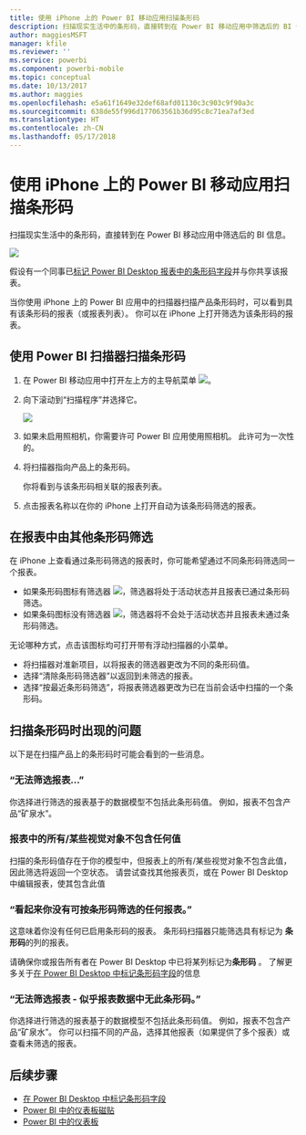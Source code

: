 ```yaml
---
title: 使用 iPhone 上的 Power BI 移动应用扫描条形码
description: 扫描现实生活中的条形码，直接转到在 Power BI 移动应用中筛选后的 BI 信息。
author: maggiesMSFT
manager: kfile
ms.reviewer: ''
ms.service: powerbi
ms.component: powerbi-mobile
ms.topic: conceptual
ms.date: 10/13/2017
ms.author: maggies
ms.openlocfilehash: e5a61f1649e32def68afd01130c3c903c9f90a3c
ms.sourcegitcommit: 638de55f996d177063561b36d95c8c71ea7af3ed
ms.translationtype: HT
ms.contentlocale: zh-CN
ms.lasthandoff: 05/17/2018
---
```

# <a name="scan-a-barcode-with-your-iphone-from-the-power-bi-mobile-app"></a>使用 iPhone 上的 Power BI 移动应用扫描条形码
扫描现实生活中的条形码，直接转到在 Power BI 移动应用中筛选后的 BI 信息。

![](media/mobile-apps-scan-barcode-iphone/power-bi-barcode-scanner.png)

假设有一个同事已[标记 Power BI Desktop 报表中的条形码字段](desktop-mobile-barcodes.md)并与你共享该报表。 

当你使用 iPhone 上的 Power BI 应用中的扫描器扫描产品条形码时，可以看到具有该条形码的报表（或报表列表）。 你可以在 iPhone 上打开筛选为该条形码的报表。

## <a name="scan-a-barcode-with-the-power-bi-scanner"></a>使用 Power BI 扫描器扫描条形码
1. 在 Power BI 移动应用中打开左上方的主导航菜单 ![](media/mobile-apps-scan-barcode-iphone/pbi_iph_navmenu.png)。 
2. 向下滚动到“扫描程序”并选择它。 
   
    ![](media/mobile-apps-scan-barcode-iphone/power-bi-scanner.png)
3. 如果未启用照相机，你需要许可 Power BI 应用使用照相机。 此许可为一次性的。 
4. 将扫描器指向产品上的条形码。 
   
    你将看到与该条形码相关联的报表列表。
5. 点击报表名称以在你的 iPhone 上打开自动为该条形码筛选的报表。

## <a name="filter-by-other-barcodes-while-in-a-report"></a>在报表中由其他条形码筛选
在 iPhone 上查看通过条形码筛选的报表时，你可能希望通过不同条形码筛选同一个报表。

* 如果条形码图标有筛选器 ![](media/mobile-apps-scan-barcode-iphone/power-bi-barcode-filtered-icon-black.png)，筛选器将处于活动状态并且报表已通过条形码筛选。 
* 如果条码图标没有筛选器 ![](media/mobile-apps-scan-barcode-iphone/power-bi-barcode-unfiltered-icon.png)，筛选器将不会处于活动状态并且报表未通过条形码筛选。 

无论哪种方式，点击该图标均可打开带有浮动扫描器的小菜单。

* 将扫描器对准新项目，以将报表的筛选器更改为不同的条形码值。 
* 选择“清除条形码筛选器”以返回到未筛选的报表。
* 选择“按最近条形码筛选”，将报表筛选器更改为已在当前会话中扫描的一个条形码。

## <a name="issues-with-scanning-a-barcode"></a>扫描条形码时出现的问题
以下是在扫描产品上的条形码时可能会看到的一些消息。

### <a name="couldnt-filter-report"></a>“无法筛选报表...”
你选择进行筛选的报表基于的数据模型不包括此条形码值。 例如，报表不包含产品“矿泉水”。  

### <a name="allsome-of-the-visuals-in-the-report-dont-contain-any-value"></a>报表中的所有/某些视觉对象不包含任何值
扫描的条形码值存在于你的模型中，但报表上的所有/某些视觉对象不包含此值，因此筛选将返回一个空状态。 请尝试查找其他报表页，或在 Power BI Desktop 中编辑报表，使其包含此值 

### <a name="looks-like-you-dont-have-any-reports-that-can-be-filtered-by-barcodes"></a>“看起来你没有可按条形码筛选的任何报表。”
这意味着你没有任何已启用条形码的报表。 条形码扫描器只能筛选具有标记为 **条形码**的列的报表。  

请确保你或报告所有者在 Power BI Desktop 中已将某列标记为**条形码** 。 了解更多关于[在 Power BI Desktop 中标记条形码字段](desktop-mobile-barcodes.md)的信息

### <a name="couldnt-filter-report---looks-like-this-barcode-doesnt-exist-in-the-report-data"></a>“无法筛选报表 - 似乎报表数据中无此条形码。”
你选择进行筛选的报表基于的数据模型不包括此条形码值。 例如，报表不包含产品“矿泉水”。 你可以扫描不同的产品，选择其他报表（如果提供了多个报表）或查看未筛选的报表。 

## <a name="next-steps"></a>后续步骤
* [在 Power BI Desktop 中标记条形码字段](desktop-mobile-barcodes.md)
* [Power BI 中的仪表板磁贴](service-dashboard-tiles.md)
* [Power BI 中的仪表板](service-dashboards.md)

